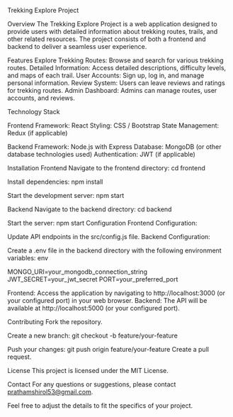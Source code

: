 Trekking Explore Project

Overview
The Trekking Explore Project is a web application designed to provide users with detailed information about trekking routes, trails, and other related resources. The project consists of both a frontend and backend to deliver a seamless user experience.

Features
Explore Trekking Routes: Browse and search for various trekking routes.
Detailed Information: Access detailed descriptions, difficulty levels, and maps of each trail.
User Accounts: Sign up, log in, and manage personal information.
Review System: Users can leave reviews and ratings for trekking routes.
Admin Dashboard: Admins can manage routes, user accounts, and reviews.

Technology Stack

Frontend
Framework: React
Styling: CSS / Bootstrap
State Management: Redux (if applicable)

Backend
Framework: Node.js with Express
Database: MongoDB (or other database technologies used)
Authentication: JWT (if applicable)

Installation
Frontend
Navigate to the frontend directory:
cd frontend

Install dependencies:
npm install

Start the development server:
npm start

Backend
Navigate to the backend directory:
cd backend


Start the server:
npm start
Configuration
Frontend Configuration:

Update API endpoints in the src/config.js file.
Backend Configuration:

Create a .env file in the backend directory with the following environment variables:
env

MONGO_URI=your_mongodb_connection_string
JWT_SECRET=your_jwt_secret
PORT=your_preferred_port


Frontend: Access the application by navigating to http://localhost:3000 (or your configured port) in your web browser.
Backend: The API will be available at http://localhost:5000 (or your configured port).

Contributing
Fork the repository.

Create a new branch:
git checkout -b feature/your-feature

Push your changes:
git push origin feature/your-feature
Create a pull request.

License
This project is licensed under the MIT License.

Contact
For any questions or suggestions, please contact prathamshirol53@gmail.com.

Feel free to adjust the details to fit the specifics of your project.
